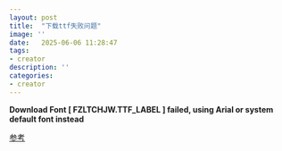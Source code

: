 ```yaml
---
layout: post
title:  "下载ttf失败问题"
image: ''
date:   2025-06-06 11:28:47
tags:
- creator
description: ''
categories: 
- creator
---
```


**Download Font [ FZLTCHJW.TTF_LABEL ] failed, using Arial or system default font instead**

[参考](https://github.com/cocos/cocos-engine/issues/17778)